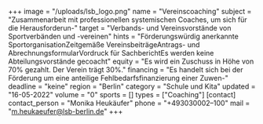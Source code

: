 +++
image = "/uploads/lsb_logo.png"
name = "Vereinscoaching"
subject = "Zusammenarbeit mit professionellen systemischen Coaches, um sich für die Herausforderun-"
target = "Verbands- und Vereinsvorstände von Sportverbänden und -vereinen"
hints = "Förderungswürdig anerkannte SportorganisationZeitgemäße VereinsbeiträgeAntrags- und AbrechnungsformularVordruck für SachberichtEs werden keine Abteilungsvorstände gecoacht"
equity = "Es wird ein Zuschuss in Höhe von 70% gezahlt. Der Verein trägt 30%."
financing = "Es handelt sich bei der Förderung um eine anteilige Fehlbedarfsfinanzierung einer Zuwen-"
deadline = "keine"
region = "Berlin"
category = "Schule und Kita"
updated = "16-05-2022"
volume = "0"
sports = []
types = ["Coaching"]
[contact]
contact_person = "Monika Heukäufer"
phone = "+493030002–100"
mail = "m.heukaeufer@lsb-berlin.de"
+++